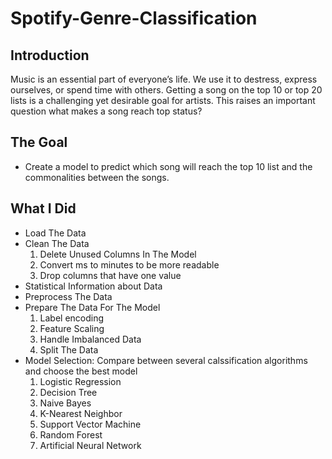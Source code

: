 # Spotify-Genre-Classification

## Introduction
Music is an essential part of everyone’s life. We use it to destress, express ourselves, or spend time with others. Getting a song on the top 10 or top 20 lists is a challenging yet desirable goal for artists.
This raises an important question what makes a song reach top status?

## The Goal
- Create a model to predict which song will reach the top 10 list and the commonalities between the songs.

## What I Did
- Load The Data
- Clean The Data
     1. Delete Unused Columns In The Model
     2. Convert ms to minutes to be more readable
     3. Drop columns that have one value
- Statistical Information about Data 
- Preprocess The Data
- Prepare The Data For The Model
     1. Label encoding
     2. Feature Scaling
     3. Handle Imbalanced Data
     4. Split The Data
- Model Selection: Compare between several calssification algorithms and choose the best model
     1. Logistic Regression
     2. Decision Tree
     3. Naive Bayes
     4. K-Nearest Neighbor
     5. Support Vector Machine
     6. Random Forest
     7. Artificial Neural Network 
